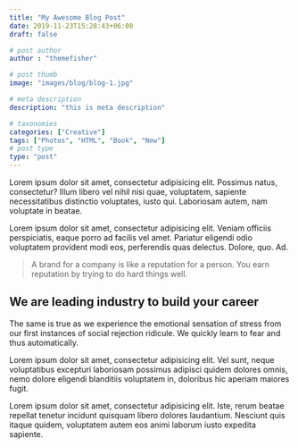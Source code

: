 ```yaml
---
title: "My Awesome Blog Post"
date: 2019-11-23T15:28:43+06:00
draft: false

# post author
author : "themefisher"

# post thumb
image: "images/blog/blog-1.jpg"

# meta description
description: "this is meta description"

# taxonomies
categories: ["Creative"]
tags: ["Photos", "HTML", "Book", "New"]
# post type
type: "post"
---
```



Lorem ipsum dolor sit amet, consectetur adipisicing elit. Possimus natus, consectetur? Illum libero vel
nihil nisi quae, voluptatem, sapiente necessitatibus distinctio voluptates, iusto qui. Laboriosam autem,
nam voluptate in beatae.

Lorem ipsum dolor sit amet, consectetur adipisicing elit. Veniam officiis perspiciatis, eaque porro ad
facilis vel amet. Pariatur eligendi odio voluptatem provident modi eos, perferendis quas delectus.
Dolore, quo. Ad.


> A brand for a company is like a reputation for a person. You earn reputation by
trying to do hard things well.

## We are leading industry to build your career

The same is true as we experience the emotional sensation of
stress from our first instances of social rejection ridicule. We quickly learn to fear and thus
automatically.


Lorem ipsum dolor sit amet, consectetur adipisicing elit. Vel sunt, neque voluptatibus excepturi
laboriosam possimus adipisci quidem dolores omnis, nemo dolore eligendi blanditiis voluptatem in,
doloribus hic aperiam maiores fugit.

Lorem ipsum dolor sit amet, consectetur adipisicing elit. Iste, rerum beatae repellat
tenetur incidunt quisquam libero dolores laudantium. Nesciunt quis itaque quidem, voluptatem autem eos
animi laborum iusto expedita sapiente.
                